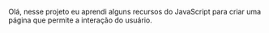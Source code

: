 Olá, nesse projeto eu aprendi alguns recursos do JavaScript para criar uma página que permite a interação do usuário.
